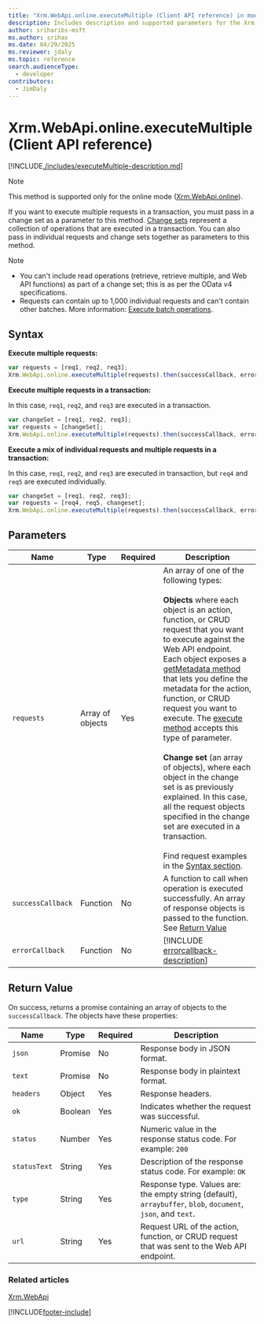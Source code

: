 ```yaml
---
title: "Xrm.WebApi.online.executeMultiple (Client API reference) in model-driven apps"
description: Includes description and supported parameters for the Xrm.WebApi.online.executeMultiple method.
author: sriharibs-msft
ms.author: srihas
ms.date: 04/29/2025
ms.reviewer: jdaly
ms.topic: reference
search.audienceType: 
  - developer
contributors:
  - JimDaly
---
```

# Xrm.WebApi.online.executeMultiple (Client API reference)

[!INCLUDE[./includes/executeMultiple-description.md](./includes/executeMultiple-description.md)]

> [!NOTE]
> This method is supported only for the online mode ([Xrm.WebApi.online](../online.md)). 

If you want to execute multiple requests in a transaction, you must pass in a change set as a parameter to this method. [Change sets](../../../../../data-platform/webapi/execute-batch-operations-using-web-api.md#change-sets) represent a collection of operations that are executed in a transaction. You can also pass in individual requests and change sets together as parameters to this method.

> [!NOTE]
> - You can't include read operations (retrieve, retrieve multiple, and Web API functions) as part of a change set; this is as per the OData v4 specifications.
> - Requests can contain up to 1,000 individual requests and can't contain other batches. More information: [Execute batch operations](../../../../../data-platform/webapi/execute-batch-operations-using-web-api.md).

## Syntax

**Execute multiple requests:**

```JavaScript
var requests = [req1, req2, req3];
Xrm.WebApi.online.executeMultiple(requests).then(successCallback, errorCallback);
```

**Execute multiple requests in a transaction:**

In this case, `req1`, `req2`, and `req3` are executed in a transaction.

```JavaScript
var changeSet = [req1, req2, req3];
var requests = [changeSet];
Xrm.WebApi.online.executeMultiple(requests).then(successCallback, errorCallback);
```


**Execute a mix of individual requests and multiple requests in a transaction:**

In this case, `req1`, `req2`, and `req3` are executed in transaction, but `req4` and `req5` are executed individually.

```JavaScript
var changeSet = [req1, req2, req3];
var requests = [req4, req5, changeset];
Xrm.WebApi.online.executeMultiple(requests).then(successCallback, errorCallback);
```

## Parameters

|Name|Type|Required|Description|
|---|---|---|---|
|`requests`|Array of objects|Yes|An array of one of the following types:<br /><br />**Objects** where each object is an action, function, or CRUD request that you want to execute against the Web API endpoint. Each object exposes a [getMetadata method](execute.md#requestgetmetadata-method) that lets you define the metadata for the action, function, or CRUD request you want to execute. The [execute method](execute.md) accepts this type of parameter.<br /><br />**Change set** (an array of objects), where each object in the change set is as previously explained. In this case, all the request objects specified in the change set are executed in a transaction.<br /><br />Find request examples in the [Syntax section](#syntax).|
|`successCallback`|Function|No|A function to call when operation is executed successfully. An array of response objects is passed to the function. See [Return Value](#return-value)|
|`errorCallback`|Function|No|[!INCLUDE [errorcallback-description](../includes/errorcallback-description.md)]|

## Return Value

On success, returns a promise containing an array of objects to the `successCallback`. The objects have these properties:

|Name|Type|Required|Description|
|---|---|---|---|
|`json`|Promise|No|Response body in JSON format.|
|`text`|Promise|No|Response body in plaintext format. |
|`headers`|Object|Yes|Response headers.|
|`ok`|Boolean|Yes|Indicates whether the request was successful.|
|`status`|Number|Yes|Numeric value in the response status code. For example: `200`|
|`statusText`|String|Yes|Description of the response status code. For example: `OK`|
|`type`|String|Yes|Response type. Values are: the empty string (default), `arraybuffer`, `blob`, `document`, `json`, and `text`.|
|`url`|String|Yes|Request URL of the action, function, or CRUD request that was sent to the Web API endpoint.|

### Related articles

[Xrm.WebApi](../../xrm-webapi.md)

[!INCLUDE[footer-include](../../../../../../includes/footer-banner.md)]
